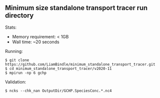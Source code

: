 ## Minimum size standalone transport tracer run directory


Stats:
- Memory requirement: < 1GB
- Wall time: ~20 seconds

Running:
```shell
$ git clone https://github.com/LiamBindle/minimum_standalone_transport_tracer.git
$ cd minimum_standalone_transport_tracer/v2020-11
$ mpirun -np 6 gchp
```

Validation:
```shell
$ ncks --chk_nan OutputDir/GCHP.SpeciesConc.*.nc4
```

